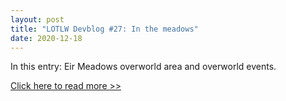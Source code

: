 ```yaml
---
layout: post
title: "LOTLW Devblog #27: In the meadows"
date: 2020-12-18
---
```


In this entry: Eir Meadows overworld area and overworld events.

[Click here to read more >>](https://steamcommunity.com/games/1097560/announcements/detail/2880578659085761708)
